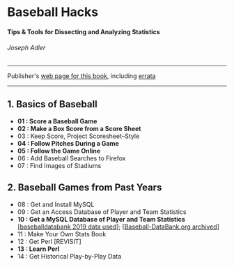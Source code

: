 # Baseball Hacks
#### Tips & Tools for Dissecting and Analyzing Statistics
###### Joseph Adler

---

Publisher's [web page for this book](http://shop.oreilly.com/product/9780596009427.do), including [errata](https://www.oreilly.com/catalog/errata.csp?isbn=9780596009427)

---

## 1. Basics of Baseball

* **01 : Score a Baseball Game**
* **02 : Make a Box Score from a Score Sheet**
* 03 : Keep Score, Project Scoresheet–Style
* **04 : Follow Pitches During a Game**
* **05 : Follow the Game Online**
* 06 : Add Baseball Searches to Firefox
* 07 : Find Images of Stadiums


## 2. Baseball Games from Past Years

* 08 : Get and Install MySQL
* 09 : Get an Access Database of Player and Team Statistics
* **10 : Get a MySQL Database of Player and Team Statistics** [[baseballdatabank 2019 data used](http://www.seanlahman.com/baseball-archive/statistics/)]; [[Baseball-DataBank.org archived](https://web.archive.org/web/20180412211025/http://www.baseball-databank.org/)]
* 11 : Make Your Own Stats Book
* 12 : Get Perl [REVISIT]
* **13 : Learn Perl**
* 14 : Get Historical Play-by-Play Data

